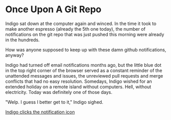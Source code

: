 # Once Upon A Git Repo

Indigo sat down at the computer again and winced.
In the time it took to make another espresso (already the 5th one today), the number of notifications on the git repo
that was just pushed this morning were already in the hundreds.

How was anyone supposed to keep up with these damn github notifications, anyway?

Indigo had turned off email notifications months ago, but the little blue
dot in the top right corner of the browser served as a constant reminder of the
unattended messages and issues, the unreviewed pull requests and merge conflicts
that had no easy resolution. Somedays, Indigo wished for an extended holiday on a remote
island without computers. Hell, without electricity. Today was definitely one of those
days.

"Welp. I guess I better get to it," Indigo sighed.

[Indigo clicks the notification icon](icon.md)




